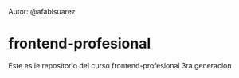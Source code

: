 Autor: @afabisuarez

frontend-profesional
====================

Este es le repositorio del curso frontend-profesional 3ra generacion
